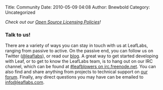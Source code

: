 Title: Community
Date: 2010-05-09 04:08
Author: Bnewbold
Category: Uncategorized

<em>Check out our <a href="/licensing/">Open Source Licensing Policies</a>!</em>
<h3>Talk to us!</h3>
There are a variety of ways you can stay in touch with us at LeafLabs, ranging from passive to active. On the passive end, you can follow us on Twitter (<a href="http://twitter.com/leaflabs">@leaflabs</a>), or read our <a href="http://leaflabs.com/blog/">blog</a>. A great way to get started developing with Leaf, or to get to know the LeafLabs team, is to hang out on our IRC channel, which can be found at <a href="http://webchat.freenode.net/">#leafblowers on irc.freenode.net</a>. You can also find and share anything from projects to technical support on <a href="http://forums.leaflabs.com">our forum</a>. Finally, any direct questions you may have can be emailed to <a href="mailto:info@leaflabs.com">info@leaflabs.com</a>.
<script src="http://widgets.twimg.com/j/2/widget.js"></script>
 <script type="text/javascript">// <![CDATA[
new TWTR.Widget({
  version: 2,
  type: 'list',
  rpp: 30,
  interval: 6000,
  title: 'ugh twitter ugh',
  subject: '',
  width: 'auto',
  height: 200,
  theme: {
    shell: {
      background: '#33941f',
      color: '#ffffff'
    },
    tweets: {
      background: '#ffffff',
      color: '#444444',
      links: '#397adb'
    }
  },
  features: {
    scrollbar: true,
    loop: false,
    live: false,
    hashtags: true,
    timestamp: true,
    avatars: true,
    behavior: 'all'
  }
}).render().setList('leaflabs', 'community').start();
// ]]></script>

<script src="http://l.yimg.com/a/i/us/pps/listbadge_1.3.js">{"pipe_id":"6741f7b433b24f615b011aad478512d7","_btype":"list","width":"770","height":"400"}</script>
